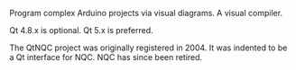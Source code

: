 Program complex Arduino projects via visual diagrams. A visual compiler.

Qt 4.8.x is optional. Qt 5.x is preferred.

The QtNQC project was originally registered in 2004. It was indented to be a Qt interface for NQC. NQC has since been retired.
